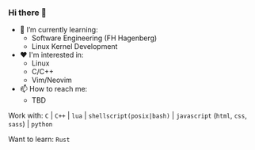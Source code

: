 ### Hi there 👋

<!--
**xVermillionx/xVermillionx** is a ✨ _special_ ✨ repository because its `README.md` (this file) appears on your GitHub profile.

Here are some ideas to get you started:

- 🔭 I’m currently working on ...
- 🌱 I’m currently learning ...
- 👯 I’m looking to collaborate on ...
- 🤔 I’m looking for help with ...
- 💬 Ask me about ...
- 📫 How to reach me: ...
- 😄 Pronouns: ...
- ⚡ Fun fact: ...
-->

- 🌱 I’m currently learning:
  - Software Engineering (FH Hagenberg)
  - Linux Kernel Development
- ❤️ I'm interested in:
  - Linux
  - C/C++
  - Vim/Neovim
- 📫 How to reach me: 
  - TBD


Work with:
  `C` | `C++` | `lua` | `shellscript(posix|bash)` | `javascript` (`html`, `css`, `sass`) | `python`

Want to learn:
`Rust`

